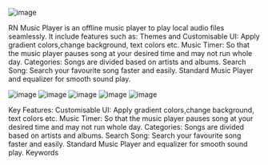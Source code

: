 ![image](https://com-amazon-mas-catalog.s3.amazonaws.com/amzn1.devportal.assetupload.d1a82f0bbb574738ae757c066db2ef81_bc5176c0-cd72-4315-b1bd-66bafc3e5ebc_c5df06943d7d2df375eddc92217de12f)




RN Music Player is an offline music player to play local audio files seamlessly.
It include features such as: Themes and Customisable UI: Apply gradient colors,change background, text colors etc. 
Music Timer: So that the music player pauses song at your desired time and may not run whole day. Categories: Songs are divided based on artists and albums.
Search Song: Search your favourite song faster and easily. Standard Music Player and equalizer for smooth sound play.

![image](https://com-amazon-mas-catalog.s3.amazonaws.com/amzn1.devportal.assetupload.7cc6850dbe3246cc8c5187be603b475b_eb71edda-bdb3-4bbb-b88e-9bd973517ef8_668caed84612202378d7affe3332751a)
![image](https://com-amazon-mas-catalog.s3.amazonaws.com/amzn1.devportal.assetupload.a459ad0ac7164b5aa2accec953a25b8d_dd2b5f4c-014c-47ec-ad7c-bab9f4472b1f_601bdd3f2e226a2356d3a29757ffa1c2)
![image](https://com-amazon-mas-catalog.s3.amazonaws.com/amzn1.devportal.assetupload.73de627f19db46a5a7f53104b8a71fb0_ad0ec206-5c68-478a-b38a-9b5029914e22_1b2683b43bb8dff5408b44f8c423dfcf)
![image](https://com-amazon-mas-catalog.s3.amazonaws.com/amzn1.devportal.assetupload.4442f5a19cb94904aa1eabd68a981177_32e934f6-6b1d-45f0-9db9-d3303257242e_d08b2df80d931e33bfd7839f4c2596a5)
![image](https://com-amazon-mas-catalog.s3.amazonaws.com/amzn1.devportal.assetupload.a0716d8b97cb4d5a88a484541101e506_4858e50e-c0f3-4301-9e3f-dbfa851ab3bc_b0194e8960486ce23f245d6da465f51a)






Key Features:
Customisable UI: Apply gradient colors,change background, text colors etc.
Music Timer: So that the music player pauses song at your desired time and may not run whole day.
Categories: Songs are divided based on artists and albums.
Search Song: Search your favourite song faster and easily.
Standard Music Player and equalizer for smooth sound play.
Keywords

